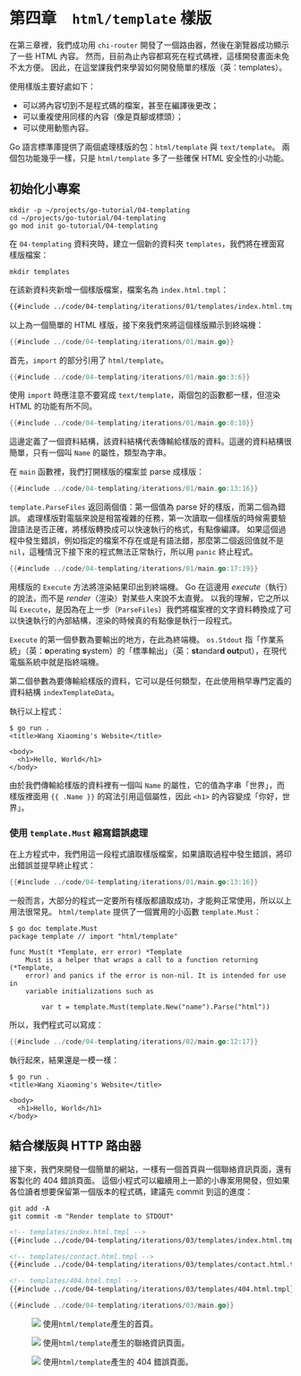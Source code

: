 # 第四章&#x3000;`html/template` 樣版

在第三章裡，我們成功用 `chi-router` 開發了一個路由器，然後在瀏覽器成功顯示了一些 HTML 內容。
然而，目前為止內容都寫死在程式碼裡，這樣開發畫面未免不太方便。
因此，在這堂課我們來學習如何開發簡單的樣版（英：templates）。

使用樣版主要好處如下：

- 可以將內容切到不是程式碼的檔案，甚至在編譯後更改；
- 可以重複使用同樣的內容（像是頁腳或標頭）；
- 可以使用動態內容。

Go 語言標準庫提供了兩個處理樣版的包：`html/template` 與 `text/template`。
兩個包功能幾乎一樣，只是 `html/template` 多了一些確保 HTML 安全性的小功能。

## 初始化小專案

```shell
mkdir -p ~/projects/go-tutorial/04-templating
cd ~/projects/go-tutorial/04-templating
go mod init go-tutorial/04-templating
```

在 `04-templating` 資料夾時，建立一個新的資料夾 `templates`，我們將在裡面寫樣版檔案：

```shell
mkdir templates
```

在該新資料夾新增一個樣版檔案，檔案名為 `index.html.tmpl`：

```html
{{#include ../code/04-templating/iterations/01/templates/index.html.tmpl:1:5}}
```

以上為一個簡單的 HTML 樣版，接下來我們來將這個樣版顯示到終端機：

```go
{{#include ../code/04-templating/iterations/01/main.go}}
```

首先，`import` 的部分引用了 `html/template`。

```go
{{#include ../code/04-templating/iterations/01/main.go:3:6}}
```

使用 `import` 時應注意不要寫成 `text/template`，兩個包的函數都一樣，但渲染 HTML 的功能有所不同。

```go
{{#include ../code/04-templating/iterations/01/main.go:8:10}}
```

這邊定義了一個資料結構，該資料結構代表傳輸給樣版的資料。這邊的資料結構很簡單，只有一個叫 `Name` 的屬性，類型為字串。

在 `main` 函數裡，我們打開樣版的檔案並 parse 成樣版：

```go
{{#include ../code/04-templating/iterations/01/main.go:13:16}}
```

`template.ParseFiles` 返回兩個值：第一個值為 parse 好的樣版，而第二個為錯誤。
處理樣版對電腦來說是相當複雜的任務，第一次讀取一個樣版的時候需要驗證語法是否正確，將樣版轉換成可以快速執行的格式，有點像編譯。
如果這個過程中發生錯誤，例如指定的檔案不存在或是有語法錯，那麼第二個返回值就不是 `nil`，這種情況下接下來的程式無法正常執行，所以用 `panic` 終止程式。

```go
{{#include ../code/04-templating/iterations/01/main.go:17:19}}
```

用樣版的 `Execute` 方法將渲染結果印出到終端機。
Go 在這邊用 _execute_（執行）的說法，而不是 _render_（渲染）對某些人來說不太直覺。
以我的理解，它之所以叫 `Execute`，是因為在上一步（`ParseFiles`）我們將檔案裡的文字資料轉換成了可以快速執行的內部結構，渲染的時候真的有點像是執行一段程式。

`Execute` 的第一個參數為要輸出的地方，在此為終端機。
`os.Stdout` 指「作業系統」（英：**o**perating **s**ystem）的「標準輸出」（英：**st**andar**d out**put），在現代電腦系統中就是指終端機。

第二個參數為要傳輸給樣版的資料，它可以是任何類型，在此使用稍早專門定義的資料結構 `indexTemplateData`。

執行以上程式：

```shell
$ go run .
<title>Wang Xiaoming's Website</title>

<body>
  <h1>Hello, World</h1>
</body>
```

由於我們傳輸給樣版的資料裡有一個叫 `Name` 的屬性，它的值為字串「世界」，而樣版裡面用 `{{ .Name }}` 的寫法引用這個屬性，因此 `<h1>` 的內容變成「你好，世界」。

### 使用 `template.Must` 縮寫錯誤處理

在上方程式中，我們用這一段程式讀取樣版檔案，如果讀取過程中發生錯誤，將印出錯誤並提早終止程式：

```go
{{#include ../code/04-templating/iterations/01/main.go:13:16}}
```

一般而言，大部分的程式一定要所有樣版都讀取成功，才能夠正常使用，所以以上用法很常見。
`html/template` 提供了一個實用的小函數 `template.Must`：

```shell
$ go doc template.Must
package template // import "html/template"

func Must(t *Template, err error) *Template
    Must is a helper that wraps a call to a function returning (*Template,
    error) and panics if the error is non-nil. It is intended for use in
    variable initializations such as

        var t = template.Must(template.New("name").Parse("html"))
```

所以，我們程式可以寫成：

```go
{{#include ../code/04-templating/iterations/02/main.go:12:17}}
```

執行起來，結果還是一模一樣：

```shell
$ go run .
<title>Wang Xiaoming's Website</title>

<body>
  <h1>Hello, World</h1>
</body>
```

## 結合樣版與 HTTP 路由器

接下來，我們來開發一個簡單的網站，一樣有一個首頁與一個聯絡資訊頁面，還有客製化的 404 錯誤頁面。
這個小程式可以繼續用上一節的小專案用開發，但如果各位讀者想要保留第一個版本的程式碼，建議先 commit 到這的進度：

```shell
git add -A
git commit -m "Render template to STDOUT"
```

```html
<!-- templates/index.html.tmpl -->
{{#include ../code/04-templating/iterations/03/templates/index.html.tmpl}}
```

```html
<!-- templates/contact.html.tmpl -->
{{#include ../code/04-templating/iterations/03/templates/contact.html.tmpl}}
```

```html
<!-- templates/404.html.tmpl -->
{{#include ../code/04-templating/iterations/03/templates/404.html.tmpl}}
```

```go
{{#include ../code/04-templating/iterations/03/main.go}}
```

<figure class="bordered-figure">
<a href="/images/04/main-template.webp" target="_blank" rel="noopener noreferrer"><img src="/images/04/main-template.webp" /></a>
<caption>使用<code>html/template</code>產生的首頁。</caption>
</figure>

<figure class="bordered-figure">
<a href="/images/04/contact-template.webp" target="_blank" rel="noopener noreferrer"><img src="/images/04/contact-template.webp" /></a>
<caption>使用<code>html/template</code>產生的聯絡資訊頁面。</caption>
</figure>

<figure class="bordered-figure">
<a href="/images/04/404-template.webp" target="_blank" rel="noopener noreferrer"><img src="/images/04/404-template.webp" /></a>
<caption>使用<code>html/template</code>產生的 404 錯誤頁面。</caption>
</figure>

